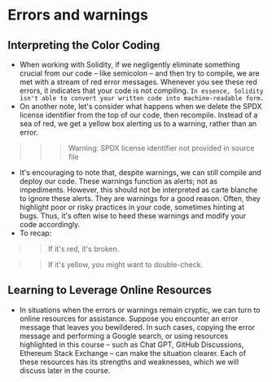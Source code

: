 # Errors and warnings

## Interpreting the Color Coding
- When working with Solidity, if we negligently eliminate something crucial from our code – like semicolon – and then try to compile, we are met with a stream of red error messages. Whenever you see these red errors, it indicates that your code is not compiling. `In essence, Solidity isn't able to convert your written code into machine-readable form.`
- On another note, let's consider what happens when we delete the SPDX license identifier from the top of our code, then recompile. Instead of a sea of red, we get a yellow box alerting us to a warning, rather than an error.

>> > Warning: SPDX license identifier not provided in source file

- It's encouraging to note that, despite warnings, we can still compile and deploy our code. These warnings function as alerts; not as impediments. However, this should not be interpreted as carte blanche to ignore these alerts. They are warnings for a good reason. Often, they highlight poor or risky practices in your code, sometimes hinting at bugs. Thus, it's often wise to heed these warnings and modify your code accordingly.
- To recap:

>> If it's red, it's broken.

>> If it's yellow, you might want to double-check.

## Learning to Leverage Online Resources
- In situations when the errors or warnings remain cryptic, we can turn to online resources for assistance. Suppose you encounter an error message that leaves you bewildered. In such cases, copying the error message and performing a Google search, or using resources highlighted in this course – such as Chat GPT, GitHub Discussions, Ethereum Stack Exchange – can make the situation clearer. Each of these resources has its strengths and weaknesses, which we will discuss later in the course.

##
